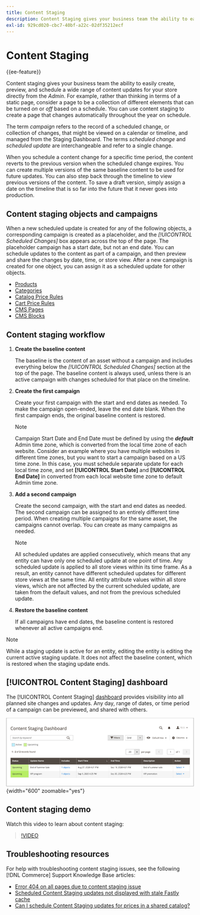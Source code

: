 ```yaml
---
title: Content Staging
description: Content Staging gives your business team the ability to easily create, preview, and schedule a wide range of content updates for your store directly from the Admin.
exl-id: 929cd020-cbc7-40bf-a22c-02df35212ecf
---
```

# Content Staging

{{ee-feature}}

Content staging gives your business team the ability to easily create, preview, and schedule a wide range of content updates for your store directly from the _Admin_. For example, rather than thinking in terms of a static page, consider a page to be a collection of different elements that can be turned _on_ or _off_ based on a schedule. You can use content staging to create a page that changes automatically throughout the year on schedule.

The term _campaign_ refers to the record of a scheduled change, or collection of changes, that might be viewed on a calendar or timeline, and managed from the Staging Dashboard. The terms _scheduled change_ and _scheduled update_ are interchangeable and refer to a single change.

When you schedule a content change for a specific time period, the content reverts to the previous version when the scheduled change expires. You can create multiple versions of the same baseline content to be used for future updates. You can also step back through the timeline to view previous versions of the content. To save a draft version, simply assign a date on the timeline that is so far into the future that it never goes into production.

## Content staging objects and campaigns

When a new scheduled update is created for any of the following objects, a corresponding campaign is created as a placeholder, and the _[!UICONTROL Scheduled Changes]_ box appears across the top of the page. The placeholder campaign has a start date, but not an end date. You can schedule updates to the content as part of a campaign, and then preview and share the changes by date, time, or store view. After a new campaign is created for one object, you can assign it as a scheduled update for other objects.

- [Products](../catalog/product-scheduled-changes.md)
- [Categories](../catalog/category-scheduled-changes.md)
- [Catalog Price Rules](../merchandising-promotions/price-rule-catalog-scheduled-changes.md)
- [Cart Price Rules](../merchandising-promotions/price-rule-cart-scheduled-changes.md)
- [CMS Pages](pages-workspace.md#scheduled-changes)
- [CMS Blocks](blocks.md)

## Content staging workflow

1. **Create the baseline content**

   The baseline is the content of an asset without a campaign and includes everything below the _[!UICONTROL Scheduled Changes]_ section at the top of the page. The baseline content is always used, unless there is an active campaign with changes scheduled for that place on the timeline.

1. **Create the first campaign**

   Create your first campaign with the start and end dates as needed. To make the campaign open-ended, leave the end date blank. When the first campaign ends, the original baseline content is restored.

   >[!NOTE]
   >
   >Campaign Start Date and End Date must be defined by using the **_default_** Admin time zone, which is converted from the local time zone of each website. Consider an example where you have multiple websites in different time zones, but you want to start a campaign based on a US time zone. In this case, you must schedule separate update for each local time zone, and set **[!UICONTROL Start Date]** and **[!UICONTROL End Date]** in converted from each local website time zone to default Admin time zone.

1. **Add a second campaign**

   Create the second campaign, with the start and end dates as needed. The second campaign can be assigned to an entirely different time period. When creating multiple campaigns for the same asset, the campaigns cannot overlap. You can create as many campaigns as needed.

   >[!NOTE]
   >
   >All scheduled updates are applied consecutively, which means that any entity can have only one scheduled update at one point of time. Any scheduled update is applied to all store views within its time frame. As a result, an entity cannot have different scheduled updates for different store views at the same time. All entity attribute values within all store views, which are not affected by the current scheduled update, are taken from the default values, and not from the previous scheduled update.

1. **Restore the baseline content**

   If all campaigns have end dates, the baseline content is restored whenever all active campaigns end.

>[!NOTE]
>
>While a staging update is active for an entity, editing the entity is editing the current active staging update. It does not affect the baseline content, which is restored when the staging update ends.

## [!UICONTROL Content Staging] dashboard

The [!UICONTROL Content Staging] [dashboard](content-staging-dashboard.md) provides visibility into all planned site changes and updates. Any day, range of dates, or time period of a campaign can be previewed, and shared with others.

![Staging dashboard](./assets/content-staging-dashboard-grid.png){width="600" zoomable="yes"}

## Content staging demo

Watch this video to learn about content staging:

>[!VIDEO](https://video.tv.adobe.com/v/343784?quality=12)

## Troubleshooting resources

For help with troubleshooting content staging issues, see the following [!DNL Commerce] Support Knowledge Base articles:

- [Error 404 on all pages due to content staging issue](https://experienceleague.adobe.com/docs/commerce-knowledge-base/kb/troubleshooting/site-down-or-unresponsive/error-404-on-all-pages-due-to-content-staging-issue.html)
- [Scheduled Content Staging updates not displayed with stale Fastly cache](https://experienceleague.adobe.com/docs/commerce-knowledge-base/kb/troubleshooting/miscellaneous/scheduled-content-staging-updates-not-displayed-with-stale-fastly-cache.html)
- [Can I schedule Content Staging updates for prices in a shared catalog?](https://experienceleague.adobe.com/docs/commerce-knowledge-base/kb/faq/can-i-schedule-content-staging-updates-for-prices-in-a-shared-catalog.html)
